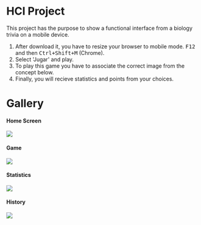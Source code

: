 # HCI Project

This project has the purpose to show a functional interface from a biology trivia on a mobile device.

1. After download it, you have to resize your browser to mobile mode. <kbd>F12</kbd> and then <kbd>Ctrl+Shift+M</kbd> (Chrome).
2. Select 'Jugar' and play.
3. To play this game you have to associate the correct image from the concept below.
4. Finally, you will recieve statistics and points from your choices.

# Gallery

#### Home Screen
<img src="http://i.imgur.com/PUeJdcS.png">

#### Game
<img src="http://i.imgur.com/2DidyEH.png">

#### Statistics
<img src="http://i.imgur.com/LqWAp6S.png">

#### History
<img src="http://i.imgur.com/IbBPHmQ.png">